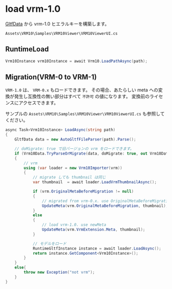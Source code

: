 # load vrm-1.0

[GltfData](/api/runtime-import/gltfdata) から vrm-1.0 ヒエラルキーを構築します。

<!-- truncate -->

`Assets\VRM10\Samples\VRM10Viewer\VRM10ViewerUI.cs`

## RuntimeLoad

```csharp
Vrm10Instance vrm10Instance = await Vrm10.LoadPathAsync(path);
```

## Migration(VRM-0 to VRM-1)

`VRM-1.0` は、 `VRM-0.x` もロードできます。
その場合、あたらしい meta への変換が発生し互換性の無い部分はすべて `不許可` の値になります。
変換前のライセンスにアクセスできます。

サンプルの `Assets\VRM10\Samples\VRM10Viewer\VRM10ViewerUI.cs` も参照してください。

```csharp
async Task<Vrm10Instance> LoadAsync(string path)
{
    GltfData data = new AutoGltfFileParser(path).Parse();

    // doMigrate: true で旧バージョンの vrm をロードできます。
    if (Vrm10Data.TryParseOrMigrate(data, doMigrate: true, out Vrm10Data vrm))
    {
        // vrm
        using (var loader = new Vrm10Importer(vrm))
        {
            // migrate しても thumbnail は同じ
            var thumbnail  = await loader.LoadVrmThumbnailAsync();

            if (vrm.OriginalMetaBeforeMigration != null)
            {
                // migrated from vrm-0.x. use OriginalMetaBeforeMigration
                UpdateMeta(vrm.OriginalMetaBeforeMigration, thumbnail);
            }
            else
            {
                // load vrm-1.0. use newMeta
                UpdateMeta(vrm.VrmExtension.Meta, thumbnail);
            }

            // モデルをロード
            RuntimeGltfInstance instance = await loader.LoadAsync();
            return instance.GetComponent<Vrm10Instance>();
        }
    }
    else{
        throw new Exception("not vrm");
    }
}
```
